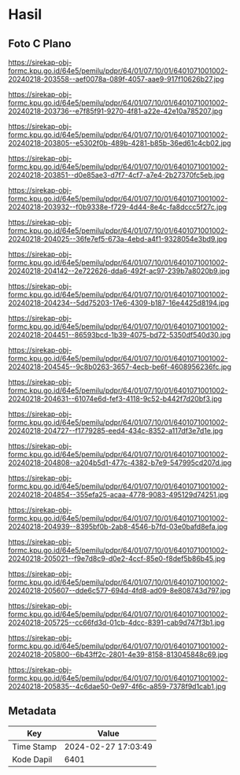 # Hasil

## Foto C Plano

https://sirekap-obj-formc.kpu.go.id/64e5/pemilu/pdpr/64/01/07/10/01/6401071001002-20240218-203558--aef0078a-089f-4057-aae9-917f10626b27.jpg

https://sirekap-obj-formc.kpu.go.id/64e5/pemilu/pdpr/64/01/07/10/01/6401071001002-20240218-203736--e7f85f91-9270-4f81-a22e-42e10a785207.jpg

https://sirekap-obj-formc.kpu.go.id/64e5/pemilu/pdpr/64/01/07/10/01/6401071001002-20240218-203805--e5302f0b-489b-4281-b85b-36ed61c4cb02.jpg

https://sirekap-obj-formc.kpu.go.id/64e5/pemilu/pdpr/64/01/07/10/01/6401071001002-20240218-203851--d0e85ae3-d7f7-4cf7-a7e4-2b27370fc5eb.jpg

https://sirekap-obj-formc.kpu.go.id/64e5/pemilu/pdpr/64/01/07/10/01/6401071001002-20240218-203932--f0b9338e-f729-4d44-8e4c-fa8dccc5f27c.jpg

https://sirekap-obj-formc.kpu.go.id/64e5/pemilu/pdpr/64/01/07/10/01/6401071001002-20240218-204025--36fe7ef5-673a-4ebd-a4f1-9328054e3bd9.jpg

https://sirekap-obj-formc.kpu.go.id/64e5/pemilu/pdpr/64/01/07/10/01/6401071001002-20240218-204142--2e722626-dda6-492f-ac97-239b7a8020b9.jpg

https://sirekap-obj-formc.kpu.go.id/64e5/pemilu/pdpr/64/01/07/10/01/6401071001002-20240218-204234--5dd75203-17e6-4309-b187-16e4425d8194.jpg

https://sirekap-obj-formc.kpu.go.id/64e5/pemilu/pdpr/64/01/07/10/01/6401071001002-20240218-204451--86593bcd-1b39-4075-bd72-5350df540d30.jpg

https://sirekap-obj-formc.kpu.go.id/64e5/pemilu/pdpr/64/01/07/10/01/6401071001002-20240218-204545--9c8b0263-3657-4ecb-be6f-4608956236fc.jpg

https://sirekap-obj-formc.kpu.go.id/64e5/pemilu/pdpr/64/01/07/10/01/6401071001002-20240218-204631--61074e6d-fef3-4118-9c52-b442f7d20bf3.jpg

https://sirekap-obj-formc.kpu.go.id/64e5/pemilu/pdpr/64/01/07/10/01/6401071001002-20240218-204727--f1779285-eed4-434c-8352-a117df3e7d1e.jpg

https://sirekap-obj-formc.kpu.go.id/64e5/pemilu/pdpr/64/01/07/10/01/6401071001002-20240218-204808--a204b5d1-477c-4382-b7e9-547995cd207d.jpg

https://sirekap-obj-formc.kpu.go.id/64e5/pemilu/pdpr/64/01/07/10/01/6401071001002-20240218-204854--355efa25-acaa-4778-9083-495129d74251.jpg

https://sirekap-obj-formc.kpu.go.id/64e5/pemilu/pdpr/64/01/07/10/01/6401071001002-20240218-204939--8395bf0b-2ab8-4546-b7fd-03e0bafd8efa.jpg

https://sirekap-obj-formc.kpu.go.id/64e5/pemilu/pdpr/64/01/07/10/01/6401071001002-20240218-205021--f9e7d8c9-d0e2-4ccf-85e0-f8def5b86b45.jpg

https://sirekap-obj-formc.kpu.go.id/64e5/pemilu/pdpr/64/01/07/10/01/6401071001002-20240218-205607--dde6c577-694d-4fd8-ad09-8e808743d797.jpg

https://sirekap-obj-formc.kpu.go.id/64e5/pemilu/pdpr/64/01/07/10/01/6401071001002-20240218-205725--cc66fd3d-01cb-4dcc-8391-cab9d747f3b1.jpg

https://sirekap-obj-formc.kpu.go.id/64e5/pemilu/pdpr/64/01/07/10/01/6401071001002-20240218-205800--6b43ff2c-2801-4e39-8158-813045848c69.jpg

https://sirekap-obj-formc.kpu.go.id/64e5/pemilu/pdpr/64/01/07/10/01/6401071001002-20240218-205835--4c6dae50-0e97-4f6c-a859-7378f9d1cab1.jpg


## Metadata

| Key        | Value               |
| ---------- | ------------------- |
| Time Stamp | 2024-02-27 17:03:49 |
| Kode Dapil | 6401                |



